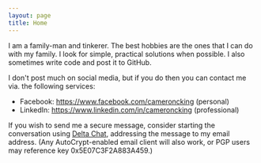 ```yaml
---
layout: page
title: Home
---
```


I am a family-man and tinkerer. The best hobbies are the ones that I can do
with my family. I look for simple, practical solutions when possible. I also
sometimes write code and post it to GitHub.

I don't post much on social media, but if you do then you can contact me
via. the following services:

- Facebook: https://www.facebook.com/cameroncking (personal)
- LinkedIn: https://www.linkedin.com/in/cameroncking (professional)

If you wish to send me a secure message, consider starting the
conversation using [Delta Chat](https://delta.chat/), addressing the
message to my email address.  (Any AutoCrypt-enabled email client will
also work, or PGP users may reference key 0x5E07C3F2A883A459.)

[kb]: https://keybase.io/encrypt#cameronking

